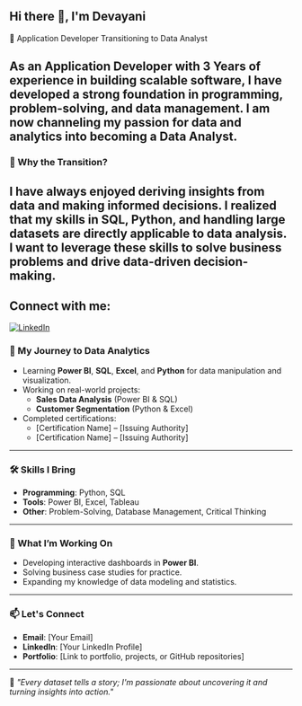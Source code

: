 ## Hi there 👋, I'm Devayani

🌟 Application Developer Transitioning to Data Analyst  

As an **Application Developer** with 3 Years of experience in building scalable software, I have developed a strong foundation in **programming**, **problem-solving**, and **data management**.
I am now channeling my passion for data and analytics into becoming a **Data Analyst**.
--
### 🔄 Why the Transition?  
I have always enjoyed deriving insights from data and making informed decisions. I realized that my skills in **SQL, Python**, and handling large datasets are directly applicable to data analysis.
I want to leverage these skills to solve business problems and drive data-driven decision-making.
---

## Connect with me:
[![LinkedIn](https://img.shields.io/badge/LinkedIn-0A66C2?style=flat&logo=linkedin&logoColor=white)](https://linkedin.com)  

### 🚀 My Journey to Data Analytics  
- Learning **Power BI**, **SQL**, **Excel**, and **Python** for data manipulation and visualization.  
- Working on real-world projects:  
   - **Sales Data Analysis** (Power BI & SQL)  
   - **Customer Segmentation** (Python & Excel)  
- Completed certifications:  
   - [Certification Name] – [Issuing Authority]  
   - [Certification Name] – [Issuing Authority]  

---

### 🛠️ Skills I Bring  
- **Programming**: Python, SQL  
- **Tools**: Power BI, Excel, Tableau  
- **Other**: Problem-Solving, Database Management, Critical Thinking  

---

### 🌱 What I’m Working On  
- Developing interactive dashboards in **Power BI**.  
- Solving business case studies for practice.  
- Expanding my knowledge of data modeling and statistics.  

---

### 📫 Let's Connect  
- **Email**: [Your Email]  
- **LinkedIn**: [Your LinkedIn Profile]  
- **Portfolio**: [Link to portfolio, projects, or GitHub repositories]  

---

🌟 *"Every dataset tells a story; I'm passionate about uncovering it and turning insights into action."*
<!--
**Devayanicommit/Devayanicommit** is a ✨ _special_ ✨ repository because its `README.md` (this file) appears on your GitHub profile.

Here are some ideas to get you started:

- 🔭 I’m currently working on ...
- 🌱 I’m currently learning ...
- 👯 I’m looking to collaborate on ...
- 🤔 I’m looking for help with ...
- 💬 Ask me about ...
- 📫 How to reach me: ...
- 😄 Pronouns: ...
- ⚡ Fun fact: ...
-->
